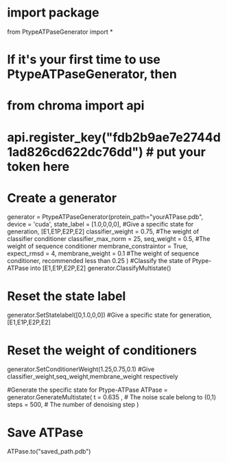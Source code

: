# import package
from PtypeATPaseGenerator import *

# If it's your first time to use PtypeATPaseGenerator, then
# from chroma import api
# api.register_key("fdb2b9ae7e2744d1ad826cd622dc76dd") # put your token here

# Create a generator
generator = PtypeATPaseGenerator(protein_path="yourATPase.pdb",
                                 device = 'cuda',
                                 state_label = [1.0,0,0,0],    #Give a specific state for generation,  [E1,E1P,E2P,E2]
                                 classifier_weight = 0.75,  #The weight of classifier conditioner
                                 classifier_max_norm = 25,
                                 seq_weight = 0.5,  #The weight of sequence conditioner
                                 membrane_constraintor = True,
                                 expect_rmsd = 4,
                                 membrane_weight = 0.1  #The weight of sequence conditioner, recommended less than 0.25
                                )
#Classify the state of Ptype-ATPase into [E1,E1P,E2P,E2]
generator.ClassifyMultistate()

# Reset the state label    
generator.SetStatelabel([0,1.0,0,0]) #Give a specific state for generation,  [E1,E1P,E2P,E2]

# Reset the weight of conditioners
generator.SetConditionerWeight(1.25,0.75,0.1) #Give classifier_weight,seq_weight,membrane_weight respectively

#Generate the specific state for Ptype-ATPase
ATPase = generator.GenerateMultistate(
                            t = 0.635 ,  # The noise scale belong to (0,1)
                            steps = 500,  # The number of denoising step
                            )
# Save ATPase
ATPase.to("saved_path.pdb")
